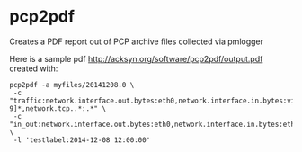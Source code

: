 pcp2pdf
========

Creates a PDF report out of PCP archive files collected via pmlogger

Here is a sample pdf http://acksyn.org/software/pcp2pdf/output.pdf created with:
```
pcp2pdf -a myfiles/20141208.0 \
 -c "traffic:network.interface.out.bytes:eth0,network.interface.in.bytes:virbr[0-9]*,network.tcp..*:.*" \
 -c "in_out:network.interface.out.bytes:eth0,network.interface.in.bytes:eth0" \
 -l 'testlabel:2014-12-08 12:00:00'
```
